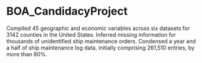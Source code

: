 # BOA_CandidacyProject
Compiled 45 geographic and economic variables across six datasets for 3142 counties in the United States. Inferred missing information for thousands of unidentified ship maintenance orders. Condensed a year and a half of ship maintenance log data, initially comprising 261,510 entries, by more than 80%.
